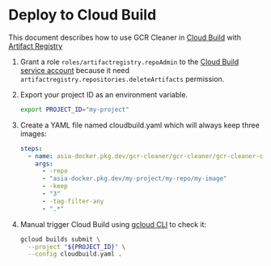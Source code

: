# Deploy to Cloud Build

This document describes how to use GCR Cleaner in [Cloud Build][cloud-build]
with [Artifact Registry][artifact-registry]

1.  Grant a role `roles/artifactregistry.repoAdmin` to the [Cloud Build service
    account][cloud-build-service-account] because it need
    `artifactregistry.repositories.deleteArtifacts` permission.

1.  Export your project ID as an environment variable.

    ```sh
    export PROJECT_ID="my-project"
    ```

1.  Create a YAML file named cloudbuild.yaml which will always keep three images:

      ```yaml
      steps:
        - name: asia-docker.pkg.dev/gcr-cleaner/gcr-cleaner/gcr-cleaner-cli:latest
          args:
            - -repo
            - "asia-docker.pkg.dev/my-project/my-repo/my-image"
            - -keep
            - "3"
            - -tag-filter-any
            - ".*"
      ```

1.  Manual trigger Cloud Build using [gcloud CLI][cloud-cli] to check it:

    ```sh
    gcloud builds submit \
      --project "${PROJECT_ID}" \
      --config cloudbuild.yaml .
    ```

[cloud-build]: https://cloud.google.com/build
[artifact-registry]: https://cloud.google.com/artifact-registry
[cloud-cli]: https://cloud.google.com/cli
[cloud-build-service-account]: https://cloud.google.com/build/docs/cloud-build-service-account

